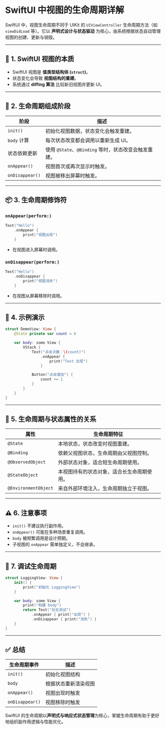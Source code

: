 
# SwiftUI 中视图的生命周期详解

SwiftUI 中，视图生命周期不同于 UIKit 的 `UIViewController` 生命周期方法（如 `viewDidLoad` 等）。它以 **声明式设计与状态驱动** 为核心，由系统根据状态自动管理视图的创建、更新与销毁。

---

## 🔁 1. SwiftUI 视图的本质

- SwiftUI 视图是 **值类型结构体 (`struct`)**。
- 状态变化会导致 **视图结构的重建**。
- 系统通过 **diffing 算法** 比较新旧视图并更新 UI。

---

## 🧩 2. 生命周期组成阶段

| 阶段 | 描述 |
|------|------|
| `init()` | 初始化视图数据，状态变化会触发重建。 |
| `body` 计算 | 每次状态改变都会调用以重新生成 UI。 |
| 状态依赖更新 | 使用 `@State`、`@Binding` 等时，状态改变会触发重建。 |
| `onAppear()` | 视图首次或再次显示时触发。 |
| `onDisappear()` | 视图被移出屏幕时触发。 |

---

## 📦 3. 生命周期修饰符

### `onAppear(perform:)`

```swift
Text("Hello")
    .onAppear {
        print("视图出现")
    }
```

- 在视图进入屏幕时调用。

### `onDisappear(perform:)`

```swift
Text("Hello")
    .onDisappear {
        print("视图消失")
    }
```

- 在视图从屏幕移除时调用。

---

## 🧠 4. 示例演示

```swift
struct DemoView: View {
    @State private var count = 0

    var body: some View {
        VStack {
            Text("点击次数：\(count)")
                .onAppear {
                    print("Text 出现")
                }

            Button("点击增加") {
                count += 1
            }
        }
    }
}
```

---

## 💬 5. 生命周期与状态属性的关系

| 属性 | 生命周期特征 |
|------|--------------|
| `@State` | 本地状态，状态改变时视图重建。 |
| `@Binding` | 依赖父视图状态，生命周期由父视图控制。 |
| `@ObservedObject` | 外部状态对象，适合短生命周期使用。 |
| `@StateObject` | 本视图持有的状态对象，适合长生命周期使用。 |
| `@EnvironmentObject` | 来自外部环境注入，生命周期独立于视图。 |

---

## ⚠️ 6. 注意事项

- `init()` 不建议执行副作用。
- `onAppear()` 可能在多种场景重复调用。
- `body` 被频繁调用是设计预期。
- 子视图的 `onAppear` 需单独定义，不会继承。

---

## 🧪 7. 调试生命周期

```swift
struct LoggingView: View {
    init() {
        print("初始化 LoggingView")
    }

    var body: some View {
        print("构建 body")
        return Text("日志测试")
            .onAppear { print("出现") }
            .onDisappear { print("消失") }
    }
}
```

---

## ✅ 总结

| 生命周期事件 | 描述 |
|--------------|------|
| `init()` | 初始化视图结构 |
| `body` | 根据状态重新渲染视图 |
| `onAppear()` | 视图出现时触发 |
| `onDisappear()` | 视图移除时触发 |

SwiftUI 的生命周期以**声明式与响应式状态管理**为核心，掌握生命周期有助于更好地组织副作用逻辑与性能优化。

